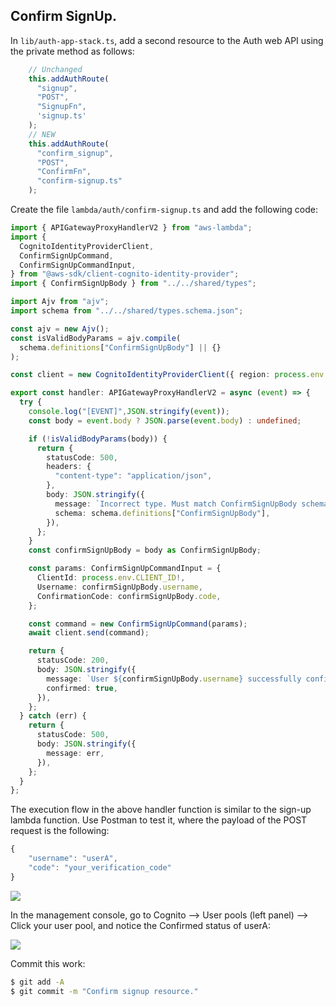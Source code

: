 ## Confirm SignUp.

In `lib/auth-app-stack.ts`, add a second resource to the Auth web API using the private method as follows:
~~~ts
    // Unchanged
    this.addAuthRoute(
      "signup",
      "POST",
      "SignupFn",
      'signup.ts'
    );
    // NEW
    this.addAuthRoute(
      "confirm_signup",
      "POST",
      "ConfirmFn",
      "confirm-signup.ts"
    );
~~~
Create the file `lambda/auth/confirm-signup.ts` and add the following code:
~~~ts
import { APIGatewayProxyHandlerV2 } from "aws-lambda";
import {
  CognitoIdentityProviderClient,
  ConfirmSignUpCommand,
  ConfirmSignUpCommandInput,
} from "@aws-sdk/client-cognito-identity-provider";
import { ConfirmSignUpBody } from "../../shared/types";

import Ajv from "ajv";
import schema from "../../shared/types.schema.json";

const ajv = new Ajv();
const isValidBodyParams = ajv.compile(
  schema.definitions["ConfirmSignUpBody"] || {}
);

const client = new CognitoIdentityProviderClient({ region: process.env.REGION });

export const handler: APIGatewayProxyHandlerV2 = async (event) => {
  try {
    console.log("[EVENT]",JSON.stringify(event));
    const body = event.body ? JSON.parse(event.body) : undefined;

    if (!isValidBodyParams(body)) {
      return {
        statusCode: 500,
        headers: {
          "content-type": "application/json",
        },
        body: JSON.stringify({
          message: `Incorrect type. Must match ConfirmSignUpBody schema`,
          schema: schema.definitions["ConfirmSignUpBody"],
        }),
      };
    }
    const confirmSignUpBody = body as ConfirmSignUpBody;

    const params: ConfirmSignUpCommandInput = {
      ClientId: process.env.CLIENT_ID!,
      Username: confirmSignUpBody.username,
      ConfirmationCode: confirmSignUpBody.code,
    };

    const command = new ConfirmSignUpCommand(params);
    await client.send(command);

    return {
      statusCode: 200,
      body: JSON.stringify({
        message: `User ${confirmSignUpBody.username} successfully confirmed`,
        confirmed: true,
      }),
    };
  } catch (err) {
    return {
      statusCode: 500,
      body: JSON.stringify({
        message: err,
      }),
    };
  }
};
~~~
The execution flow in the above handler function is similar to the sign-up lambda function. Use Postman to test it, where the payload of the POST request is the following:
~~~ts
{
    "username": "userA",
    "code": "your_verification_code"
}
~~~

![][confirm]

In the management console, go to Cognito --> User pools (left panel) --> Click your user pool, and notice the Confirmed status of userA:

![][confirmed]

Commit this work:
~~~bash
$ git add -A
$ git commit -m "Confirm signup resource."
~~~

[confirm]: ./img/confirm.png
[confirmed]: ./img/confirmed.png


